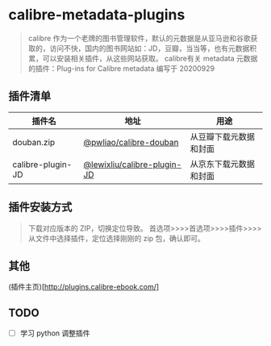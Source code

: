 # calibre-metadata-plugins

> calibre 作为一个老牌的图书管理软件，默认的元数据是从亚马逊和谷歌获取的，访问不快，国内的图书网站如：JD，豆瓣，当当等，也有元数据积累，可以安装相关插件，从这些网站获取。
> calibre有关 metadata 元数据的插件：Plug-ins for Calibre metadata 
> 编写于 20200929

## 插件清单


| 插件名        | 地址                                       | 用途          |
|------------|------------------------------------------|-------------|
| douban.zip |[@pwliao/calibre-douban](https://github.com/pwliao/calibre-douban) | 从豆瓣下载元数据和封面 |
| calibre-plugin-JD |[@lewixliu/calibre-plugin-JD](https://github.com/lewixliu/calibre-plugin-JD) | 从京东下载元数据和封面 |

## 插件安装方式

> 下载对应版本的 ZIP，切换定位导致。
> 首选项>>>>首选项>>>>插件>>>>从文件中选择插件，定位选择刚刚的 zip 包，确认即可。


## 其他

(插件主页)[http://plugins.calibre-ebook.com/]


## TODO

* [ ]  学习 python 调整插件